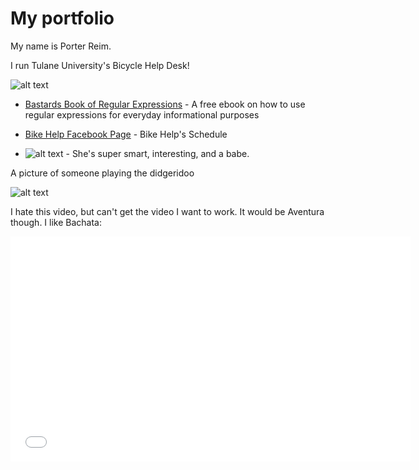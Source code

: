 # My portfolio

My name is Porter Reim.

I run Tulane University's Bicycle Help Desk!

![alt text](http://i.imgur.com/7qhwNV5.png)

* [Bastards Book of Regular Expressions](http://regex.bastardsbook.com/)  - A free ebook on how to use regular expressions for everyday informational purposes

* [Bike Help Facebook Page](http://facebook.com/groups/bikehelp) - Bike Help's Schedule

* ![alt text](http://i.imgur.com/pwlAgqk.jpg "My Girlfriend") - She's super smart, interesting, and a babe.

A picture of someone playing the didgeridoo

![alt text](http://i.imgur.com/2i35DTo.jpg "Why do hippies learn to play the didgeridoo? Because its the closest thing to sucking a trees cock!")

I hate this video, but can't get the video I want to work.  It would be Aventura though.  I like Bachata:

<iframe width="640" height="360" src="//www.youtube.com/embed/dfCd2eQfueY?list=UUw7F4bJbtGwORQwMBxlGb6w" frameborder="0" allowfullscreen></iframe>
